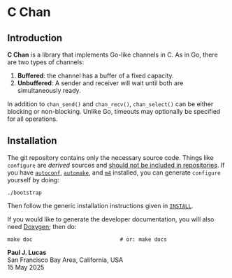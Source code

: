 # C Chan

## Introduction

**C Chan**
is a library that implements Go-like channels in C.
As in Go,
there are two types of channels:

1. **Buffered**: the channel has a buffer of a fixed capacity.
2. **Unbuffered**: A sender and receiver will wait until both are
   simultaneously ready.

In addition to
`chan_send()`
and
`chan_recv()`,
`chan_select()`
can be either
blocking
or
non-blocking.
Unlike Go,
timeouts may optionally be specified
for all operations.

## Installation

The git repository contains only the necessary source code.
Things like `configure` are _derived_ sources and
[should not be included in repositories](http://stackoverflow.com/a/18732931).
If you have
[`autoconf`](https://www.gnu.org/software/autoconf/),
[`automake`](https://www.gnu.org/software/automake/),
and
[`m4`](https://www.gnu.org/software/m4/)
installed,
you can generate `configure` yourself by doing:

    ./bootstrap

Then follow the generic installation instructions given in
[`INSTALL`](https://github.com/paul-j-lucas/c_exception/blob/master/INSTALL).

If you would like to generate the developer documentation,
you will also need
[Doxygen](http://www.doxygen.org/);
then do:

    make doc                            # or: make docs

**Paul J. Lucas**  
San Francisco Bay Area, California, USA  
15 May 2025

